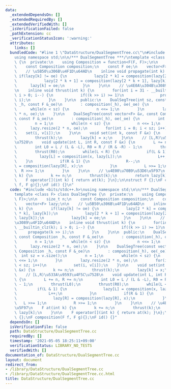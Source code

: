 ```yaml
---
data:
  _extendedDependsOn: []
  _extendedRequiredBy: []
  _extendedVerifiedWith: []
  _isVerificationFailed: false
  _pathExtension: cc
  _verificationStatusIcon: ':warning:'
  attributes:
    links: []
  bundledCode: "#line 1 \"DataStructure/DualSegmentTree.cc\"\n#include <bits/stdc++.h>\n\
    using namespace std;\n\n/*** DualSegmentTree ***/\ntemplate <class F> class DualSegTree\
    \ {\n  private:\n    using Composition = function<F(F, F)>;\n\n    size_t n;\n\
    \    const Composition composition;\n    const F oe;\n    vector<F> lazy;\n\n\
    \    // \u5B50\u306B\u4F1D\u64AD\n    inline void propagate(int k) {\n       \
    \ if(lazy[k] != oe) {\n            lazy[2 * k] = composition(lazy[2 * k], lazy[k]);\n\
    \            lazy[2 * k + 1] = composition(lazy[2 * k + 1], lazy[k]);\n      \
    \      lazy[k] = oe;\n        }\n    }\n\n    // \u4E0A\u304B\u3089\u4F1D\u64AD\
    \n    inline void thrust(int k) {\n        for(int i = 31 - __builtin_clz(k);\
    \ i > 0; i--) {\n            if((k >> i) >= 1)\n                propagate(k >>\
    \ i);\n        }\n    }\n\n  public:\n    DualSegTree(int sz, const Composition\
    \ _h, const F &_oe)\n        : composition(_h), oe(_oe) {\n        n = 1;\n  \
    \      while(n < sz) {\n            n <<= 1;\n        }\n        lazy.resize(2\
    \ * n, oe);\n    }\n\n    DualSegTree(const vector<F> &v, const Composition _h,\
    \ const F &_oe)\n        : composition(_h), oe(_oe) {\n        int sz = v.size();\n\
    \        n = 1;\n        while(n < sz) {\n            n <<= 1;\n        }\n  \
    \      lazy.resize(2 * n, oe);\n        for(int i = 0; i < sz; i++)\n        \
    \    set(i, v[i]);\n    }\n\n    void set(int k, const F &x) {\n        k += n;\n\
    \        thrust(k);\n        lazy[k] = x;\n    }\n\n    // [L,R)\u533A\u9593\u4F5C\
    \u7528\n    void update(int L, int R, const F &x) {\n        L += n, R += n;\n\
    \        int L0 = L / (L & -L), R0 = R / (R & -R) - 1;\n        thrust(L0);\n\
    \        thrust(R0);\n        while(L < R) {\n            if(L & 1) {\n      \
    \          lazy[L] = composition(x, lazy[L]);\n                L++;\n        \
    \    }\n            if(R & 1) {\n                R--;\n                lazy[R]\
    \ = composition(lazy[R], x);\n            }\n            L >>= 1;\n          \
    \  R >>= 1;\n        }\n    }\n\n    // \u4E00\u70B9\u53D6\u5F97\n    F at(int\
    \ k) {\n        k += n;\n        thrust(k);\n        return lazy[k];\n    }\n\n\
    \    F operator[](int k) { return at(k); }\n};\n\nstruct F {};\nF composition(F\
    \ f, F g){};\nF id() {}\n"
  code: "#include <bits/stdc++.h>\nusing namespace std;\n\n/*** DualSegmentTree ***/\n\
    template <class F> class DualSegTree {\n  private:\n    using Composition = function<F(F,\
    \ F)>;\n\n    size_t n;\n    const Composition composition;\n    const F oe;\n\
    \    vector<F> lazy;\n\n    // \u5B50\u306B\u4F1D\u64AD\n    inline void propagate(int\
    \ k) {\n        if(lazy[k] != oe) {\n            lazy[2 * k] = composition(lazy[2\
    \ * k], lazy[k]);\n            lazy[2 * k + 1] = composition(lazy[2 * k + 1],\
    \ lazy[k]);\n            lazy[k] = oe;\n        }\n    }\n\n    // \u4E0A\u304B\
    \u3089\u4F1D\u64AD\n    inline void thrust(int k) {\n        for(int i = 31 -\
    \ __builtin_clz(k); i > 0; i--) {\n            if((k >> i) >= 1)\n           \
    \     propagate(k >> i);\n        }\n    }\n\n  public:\n    DualSegTree(int sz,\
    \ const Composition _h, const F &_oe)\n        : composition(_h), oe(_oe) {\n\
    \        n = 1;\n        while(n < sz) {\n            n <<= 1;\n        }\n  \
    \      lazy.resize(2 * n, oe);\n    }\n\n    DualSegTree(const vector<F> &v, const\
    \ Composition _h, const F &_oe)\n        : composition(_h), oe(_oe) {\n      \
    \  int sz = v.size();\n        n = 1;\n        while(n < sz) {\n            n\
    \ <<= 1;\n        }\n        lazy.resize(2 * n, oe);\n        for(int i = 0; i\
    \ < sz; i++)\n            set(i, v[i]);\n    }\n\n    void set(int k, const F\
    \ &x) {\n        k += n;\n        thrust(k);\n        lazy[k] = x;\n    }\n\n\
    \    // [L,R)\u533A\u9593\u4F5C\u7528\n    void update(int L, int R, const F &x)\
    \ {\n        L += n, R += n;\n        int L0 = L / (L & -L), R0 = R / (R & -R)\
    \ - 1;\n        thrust(L0);\n        thrust(R0);\n        while(L < R) {\n   \
    \         if(L & 1) {\n                lazy[L] = composition(x, lazy[L]);\n  \
    \              L++;\n            }\n            if(R & 1) {\n                R--;\n\
    \                lazy[R] = composition(lazy[R], x);\n            }\n         \
    \   L >>= 1;\n            R >>= 1;\n        }\n    }\n\n    // \u4E00\u70B9\u53D6\
    \u5F97\n    F at(int k) {\n        k += n;\n        thrust(k);\n        return\
    \ lazy[k];\n    }\n\n    F operator[](int k) { return at(k); }\n};\n\nstruct F\
    \ {};\nF composition(F f, F g){};\nF id() {}"
  dependsOn: []
  isVerificationFile: false
  path: DataStructure/DualSegmentTree.cc
  requiredBy: []
  timestamp: '2021-05-05 18:25:11+09:00'
  verificationStatus: LIBRARY_NO_TESTS
  verifiedWith: []
documentation_of: DataStructure/DualSegmentTree.cc
layout: document
redirect_from:
- /library/DataStructure/DualSegmentTree.cc
- /library/DataStructure/DualSegmentTree.cc.html
title: DataStructure/DualSegmentTree.cc
---
```

